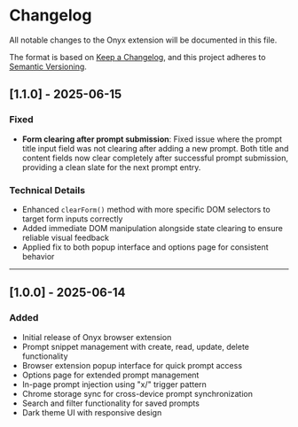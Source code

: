 # Changelog

All notable changes to the Onyx extension will be documented in this file.

The format is based on [Keep a Changelog](https://keepachangelog.com/en/1.0.0/),
and this project adheres to [Semantic Versioning](https://semver.org/spec/v2.0.0.html).

## [1.1.0] - 2025-06-15

### Fixed
- **Form clearing after prompt submission**: Fixed issue where the prompt title input field was not clearing after adding a new prompt. Both title and content fields now clear completely after successful prompt submission, providing a clean slate for the next prompt entry.

### Technical Details
- Enhanced `clearForm()` method with more specific DOM selectors to target form inputs correctly
- Added immediate DOM manipulation alongside state clearing to ensure reliable visual feedback
- Applied fix to both popup interface and options page for consistent behavior

---

## [1.0.0] - 2025-06-14

### Added
- Initial release of Onyx browser extension
- Prompt snippet management with create, read, update, delete functionality
- Browser extension popup interface for quick prompt access
- Options page for extended prompt management
- In-page prompt injection using "x/" trigger pattern
- Chrome storage sync for cross-device prompt synchronization
- Search and filter functionality for saved prompts
- Dark theme UI with responsive design